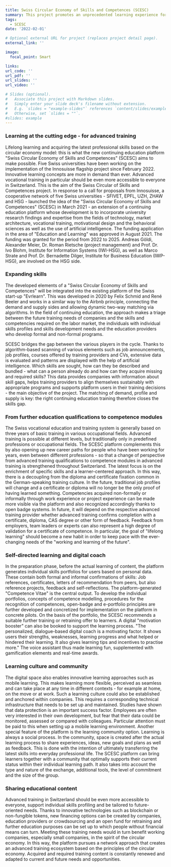 ```yaml
---
title: Swiss Circular Economy of Skills and Competences (SCESC)
summary: This project promotes an unprecedented learning experience for advanced trainers, who are to be supported in an integrated manner with the help of a platform based on the circular economy model. The objectives of this project include the promotion of current and medium-term qualification needs, the full utilization of the competence portfolio of the trainee, which is realized with the help of a continuous comparison of individual qualification needs and advanced training opportunities, as well as the support of individual competence development by a digital coach. The project is scheduled to run for three and a half years, starting in February 2022 and ending in summer 2025. Dr. Roman Rietsche is the overall project manager.
tags:
  - SCESC
date: '2022-02-01'

# Optional external URL for project (replaces project detail page).
external_link: ''

image:
  focal_point: Smart

links:
url_code: ''
url_pdf: ''
url_slides: ''
url_video: ''

# Slides (optional).
#   Associate this project with Markdown slides.
#   Simply enter your slide deck's filename without extension.
#   E.g. `slides = "example-slides"` references `content/slides/example-slides.md`.
#   Otherwise, set `slides = ""`.
#slides: example
---
```


<h3> Learning at the cutting edge - for advanced training </h3>


Lifelong learning and acquiring the latest professional skills based on the circular economy model: this is what the new continuing education platform "Swiss Circular Economy of Skills and Competences" (SCESC) aims to make possible. Five Swiss universities have been working on the implementation of the Innosuisse flagship project since February 2022.
Innovative learning concepts are more in demand than ever. Advanced vocational training in particular should be even more accessible to everyone in Switzerland. This is the aim of the Swiss Circular of Skills and Competences project. In response to a call for proposals from Innosuisse, a cooperative network of five Swiss universities - SFIVET, EPFL, UZH, ZHAW and HSG - launched the idea of the "Swiss Circular Economy of Skills and Competences" (SCESC) in March 2021 - an extension of a continuing education platform whose development is to incorporate university research findings and expertise from the fields of technology, market architecture, vocational training, motivational design and the behavioral sciences as well as the use of artificial intelligence. The funding application in the area of "Education and Learning" was approved in August 2021. The funding was granted for the period from 2022 to 2025. Andreas Göldi, Alexander Meier, Dr. Roman Rietsche (project management) and Prof. Dr. Ivo Blohm, Institute for Information Systems (IWI-HSG), as well as Marco Strate and Prof. Dr. Bernadette Dilger, Institute for Business Education (IWP-HSG), are involved on the HSG side.

<h3> Expanding skills </h3>

The developed elements of a "Swiss Circular Economy of Skills and Competences" will be integrated into the existing platform of the Swiss start-up "Evrlearn". This was developed in 2020 by Felix Schmid and René Beeler and works in a similar way to the Airbnb principle, connecting the demand and supply sides and allowing dynamic two-way matching via algorithms. In the field of continuing education, the approach makes a triage between the future training needs of companies and the skills and competencies required on the labor market, the individuals with individual skills profiles and skills development needs and the education providers who develop formal and non-formal programs.

SCESC bridges the gap between the various players in the cycle. Thanks to algorithm-based scanning of various elements such as job announcements, job profiles, courses offered by training providers and CVs, extensive data is evaluated and patterns are displayed with the help of artificial intelligence. Which skills are sought, how can they be described and bundled - what can a person already do and how can they acquire missing and required skills? This data provides companies with information about skill gaps, helps training providers to align themselves sustainably with appropriate programs and supports platform users in their training decisions - the main objective of the project. The matching of demand, profile and supply is key: the right continuing education training therefore closes the skills gap.

<h3> From further education qualifications to competence modules </h3>

The Swiss vocational education and training system is generally based on three years of basic training in various occupational fields. Advanced training is possible at different levels, but traditionally only in predefined professions or occupational fields. The SCESC platform complements this by also opening up new career paths for people who have been working for years, even between different professions - so that a change of perspective from advanced training qualifications to competence modules in advanced training is strengthened throughout Switzerland. The latest focus is on the enrichment of specific skills and a learner-centered approach. In this way, there is a decoupling from the diploma and certificate fixation common in the German-speaking training culture. In the future, traditional job profiles will change and a certificate or diploma will no longer be the only proof of having learned something. Competencies acquired non-formally or informally through work experience or project experience can be made more visible via the platform and also recognized accordingly thanks to open badge systems. In future, it will depend on the respective advanced training provider whether advanced training confirms completion with a certificate, diploma, CAS degree or other form of feedback. Feedback from employers, team leaders or experts can also represent a high degree of validation for a certificate of competence. In particular, the goal of "lifelong learning" should become a new habit in order to keep pace with the ever-changing needs of the "working and learning of the future".

<h3>  Self-directed learning and digital coach </h3> 

In the preparation phase, before the actual learning of content, the platform generates individual skills portfolios for users based on personal data. These contain both formal and informal confirmations of skills: Job references, certificates, letters of recommendation from peers, but also reference projects, feedback and self-reflections. The platform-generated "Competence Vitae" is the central output. To develop the individual portfolios, concepts of competence modelling, procedures for the recognition of competences, open-badge and e-portfolio principles are further developed and concretized for implementation on the platform in concrete pilots. On the basis of the portfolio, the SCESC recommends a suitable further training or retraining offer to learners. A digital "motivation booster" can also be booked to support the learning process. "The personalized, dialogue-based digital coach is a motivating factor. It shows users their strengths, weaknesses, learning progress and what helped or hindered their learning. It also gives learning tips and incentives to practise more." The voice assistant thus made learning fun, supplemented with gamification elements and real-time awards.

<h3> Learning culture and community </h3>

The digital space also enables innovative learning approaches such as mobile learning. This makes learning more flexible, perceived as seamless and can take place at any time in different contexts - for example at home, on the move or at work. Such a learning culture could also be established and anchored within companies. This requires a corresponding technical infrastructure that needs to be set up and maintained. Studies have shown that data protection is an important success factor. Employees are often very interested in their own development, but fear that their data could be monitored, assessed or compared with colleagues. Particular attention must be paid to this when setting up a mobile learning environment. Another special feature of the platform is the learning community option. Learning is always a social process. In the community, space is created after the actual learning process to share experiences, ideas, new goals and plans as well as feedback. This is done with the intention of ultimately transferring the latest skills into everyday professional life. The SCESC platform can bring learners together with a community that optimally supports their current status within their individual learning path. It also takes into account the type and nature of the exchange, additional tools, the level of commitment and the size of the group.

<h3> Sharing educational content </h3>

Advanced training in Switzerland should be even more accessible to everyone, support individual skills profiling and be tailored to future-oriented needs. Thanks to innovative technologies such as blockchain or non-fungible tokens, new financing options can be created by companies, education providers or crowdsourcing and an open fund for retraining and further education purposes can be set up to which people without financial means can turn. Meeting these training needs would in turn benefit working companies, especially small companies, in the spirit of the circular economy. In this way, the platform pursues a network approach that creates an advanced training ecosystem based on the principles of the circular economy. Acquired and required training content is constantly renewed and adapted to current and future needs and opportunities.